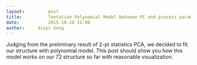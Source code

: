```yaml
---
layout:     	post
title:      	Tentative Polynomial Model between PC and process parameters
date:       	2015-10-28 12:00
author:     Xinyi Gong
---
```


Judging from the preliminary result of 2-pt statistics PCA, we decided to fit our structure with polynomial model. This post should show you how this model works on our 72 structure so far with reasonable visualization.